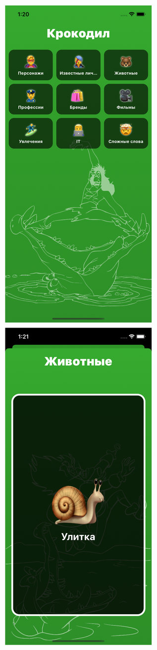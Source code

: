 ![](Pictures/main.png) <!-- .element height="30%" width="30%" -->

![](Pictures/card.png) <!-- .element height="30%" width="30%" -->
